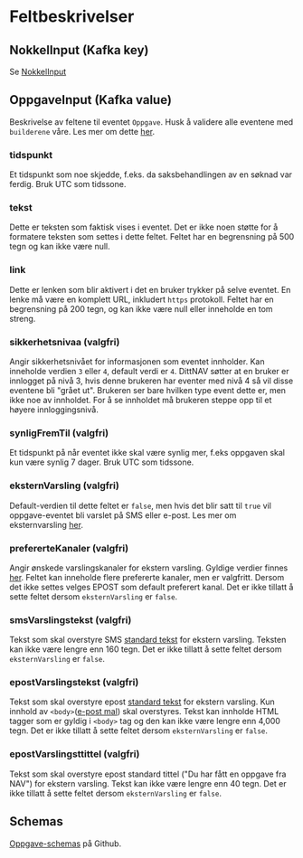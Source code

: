 # Feltbeskrivelser

## NokkelInput (Kafka key)
Se [NokkelInput](../fellesinfo.md)

## OppgaveInput (Kafka value)
Beskrivelse av feltene til eventet `Oppgave`.
Husk å validere alle eventene med `builderene` våre. Les mer om dette [her](../../builder.md).

### tidspunkt
Et tidspunkt som noe skjedde, f.eks. da saksbehandlingen av en søknad var ferdig. Bruk UTC som tidssone.

### tekst
Dette er teksten som faktisk vises i eventet. Det er ikke noen støtte for å formatere teksten som settes i dette feltet. 
Feltet har en begrensning på 500 tegn og kan ikke være null.

### link
Dette er lenken som blir aktivert i det en bruker trykker på selve eventet. En lenke må være en komplett URL, inkludert `https` protokoll.
Feltet har en begrensning på 200 tegn, og kan ikke være null eller inneholde en tom streng. 

### sikkerhetsnivaa (valgfri)
Angir sikkerhetsnivået for informasjonen som eventet innholder. Kan inneholde verdien `3` eller `4`, default verdi er `4`.
DittNAV søtter at en bruker er innlogget på nivå 3, hvis denne brukeren har eventer med nivå 4 så vil disse eventene bli "grået ut". 
Brukeren ser bare hvilken type event dette er, men ikke noe av innholdet. 
For å se innholdet må brukeren steppe opp til et høyere innloggingsnivå.

### synligFremTil (valgfri)
Et tidspunkt på når eventet ikke skal være synlig mer, f.eks oppgaven skal kun være synlig 7 dager. Bruk UTC som tidssone.

### eksternVarsling (valgfri)
Default-verdien til dette feltet er `false`, men hvis det blir satt til `true` vil oppgave-eventet bli varslet på SMS eller e-post. 
Les mer om eksternvarsling [her](../../eksternvarsling.md).

### prefererteKanaler (valgfri)
Angir ønskede varslingskanaler for ekstern varsling. 
Gyldige verdier finnes [her](https://github.com/navikt/brukernotifikasjon-schemas/blob/master/src/main/java/no/nav/brukernotifikasjon/schemas/builders/domain/PreferertKanal.java). 
Feltet kan inneholde flere prefererte kanaler, men er valgfritt. Dersom det ikke settes velges EPOST som default preferert kanal. 
Det er ikke tillatt å sette feltet dersom `eksternVarsling` er `false`.

### smsVarslingstekst (valgfri)
Tekst som skal overstyre SMS [standard tekst](https://github.com/navikt/dittnav-varselbestiller/blob/master/src/main/resources/texts/sms_oppgave.txt) for ekstern varsling.
Teksten kan ikke være lengre enn 160 tegn. Det er ikke tillatt å sette feltet dersom `eksternVarsling` er `false`.

### epostVarslingstekst (valgfri)
Tekst som skal overstyre epost [standard tekst](https://github.com/navikt/dittnav-varselbestiller/blob/master/src/main/resources/texts/epost_oppgave.txt) for ekstern varsling. 
Kun innhold av `<body>`([e-post mal](https://github.com/navikt/dittnav-varselbestiller/blob/master/src/main/resources/texts/epost_mal.txt)) skal overstyres. 
Tekst kan innholde HTML tagger som er gyldig i `<body>` tag og den kan ikke være lengre enn 4,000 tegn. 
Det er ikke tillatt å sette feltet dersom `eksternVarsling` er `false`.

### epostVarslingsttittel (valgfri)
Tekst som skal overstyre epost standard tittel ("Du har fått en oppgave fra NAV") for ekstern varsling. Tekst kan ikke være lengre enn 40 tegn. 
Det er ikke tillatt å sette feltet dersom `eksternVarsling` er `false`.

## Schemas
[Oppgave-schemas](https://github.com/navikt/brukernotifikasjon-schemas/blob/master/src/main/avro/oppgaveInput.avsc) på Github.
